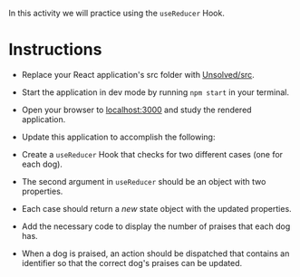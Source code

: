 In this activity we will practice using the `useReducer` Hook.

  # Instructions

  * Replace your React application's src folder with [Unsolved/src](Unsolved/src).

  * Start the application in dev mode by running `npm start` in your terminal.

  * Open your browser to [localhost:3000](http://localhost:3000) and study the rendered application.

  * Update this application to accomplish the following:

  * Create a `useReducer` Hook that checks for two different cases (one for each dog).

  * The second argument in `useReducer` should be an object with two properties.

  * Each case should return a _new_ state object with the updated properties. 

  * Add the necessary code to display the number of praises that each dog has.

  * When a dog is praised, an action should be dispatched that contains an identifier so that the correct dog's praises can be updated.
